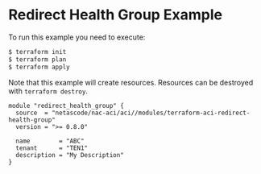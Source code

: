 <!-- BEGIN_TF_DOCS -->
# Redirect Health Group Example

To run this example you need to execute:

```bash
$ terraform init
$ terraform plan
$ terraform apply
```

Note that this example will create resources. Resources can be destroyed with `terraform destroy`.

```hcl
module "redirect_health_group" {
  source  = "netascode/nac-aci/aci//modules/terraform-aci-redirect-health-group"
  version = ">= 0.8.0"

  name        = "ABC"
  tenant      = "TEN1"
  description = "My Description"
}
```
<!-- END_TF_DOCS -->